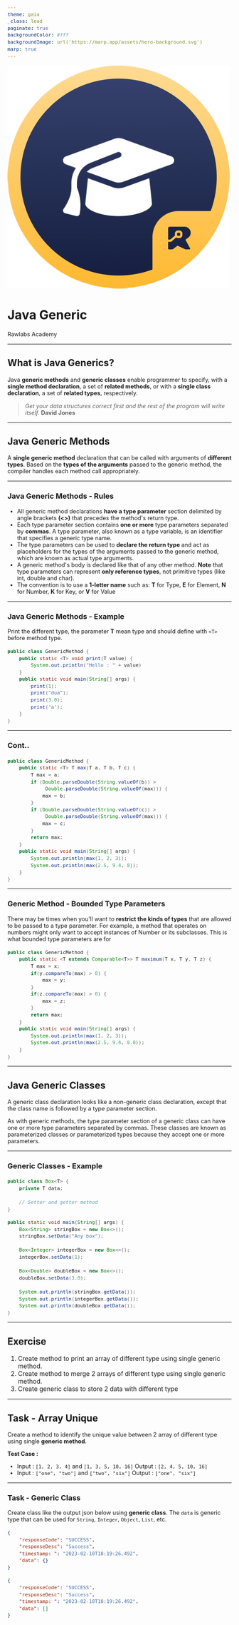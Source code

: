 ```yaml
---
theme: gaia
_class: lead
paginate: true
backgroundColor: #fff
backgroundImage: url('https://marp.app/assets/hero-background.svg')
marp: true
---
```


![bg left:40% 60%](./../images/rawlabs-academy-logo.png)

# **Java Generic**

Rawlabs Academy

---
## What is **Java Generics**?
Java **generic methods** and **generic classes** enable programmer to specify, with a **single method declaration**, a set of **related methods**, or with a **single class declaration**, a set of **related types**, respectively.

> *Get your data structures correct first and the rest of the program will write itself.* **David Jones**

---
## Java Generic **Methods**
A **single generic method** declaration that can be called with arguments of **different types**. Based on the **types of the arguments** passed to the generic method, the compiler handles each method call appropriately.

---
<style scoped>
    ul {
        font-size: 0.8rem;
    }
</style>
### Java Generic Methods - **Rules**
- All generic method declarations **have a type parameter** section delimited by angle brackets **(<>)** that precedes the method's return type.
- Each type parameter section contains **one or more** type parameters separated by **commas**. A type parameter, also known as a type variable, is an identifier that specifies a generic type name.
- The type parameters can be used to **declare the return type** and act as placeholders for the types of the arguments passed to the generic method, which are known as actual type arguments.
- A generic method's body is declared like that of any other method. **Note** that type parameters can represent **only reference types**, not primitive types (like int, double and char).
- The convention is to use a **1-letter name** such as: **T** for Type, **E** for Element, **N** for Number, **K** for Key, or **V** for Value

---
<style scoped>
    p {
        font-size: 0.85rem;
    }
</style>
### Java Generic Methods - Example

Print the different type, the parameter **T** mean type and should define with `<T>` before method type.

```java
public class GenericMethod {
    public static <T> void print(T value) {
        System.out.println("Hello : " + value)
    }
    public static void main(String[] args) {
        print(1);
        print("dua");
        print(3.0);
        print('a');
    }
}
```

---
<style scoped>
    pre {
        font-size: 0.8rem;
    }
</style>
### Cont..

```java
public class GenericMethod {
    public static <T> T max(T a, T b, T c) {
        T max = a;
        if (Double.parseDouble(String.valueOf(b)) > 
             Double.parseDouble(String.valueOf(max))) {
            max = b;
        }
        if (Double.parseDouble(String.valueOf(c)) > 
             Double.parseDouble(String.valueOf(max))) {
            max = c;
        }
        return max;
    }
    public static void main(String[] args) {
        System.out.println(max(1, 2, 3));
        System.out.println(max(2.5, 9.4, 8));
    }
}
```

---
<style scoped>
    pre, p {
        font-size: 0.7rem;
    }
</style>
### Generic Method - **Bounded Type Parameters**
There may be times when you'll want to **restrict the kinds of types** that are allowed to be passed to a type parameter. For example, a method that operates on numbers might only want to accept instances of Number or its subclasses. This is what bounded type parameters are for
```java
public class GenericMethod {
    public static <T extends Comparable<T>> T maximum(T x, T y, T z) {
        T max = x;
        if(y.compareTo(max) > 0) {
            max = y;
        }
        if(z.compareTo(max) > 0) {
            max = z;
        }
        return max;
    }
    public static void main(String[] args) {
        System.out.println(max(1, 2, 3));
        System.out.println(max(2.5, 9.4, 8.0));
    }
}
```

---
## Java **Generic Classes**
A generic class declaration looks like a non-generic class declaration, except that the class name is followed by a type parameter section.

As with generic methods, the type parameter section of a generic class can have one or more type parameters separated by commas. These classes are known as parameterized classes or parameterized types because they accept one or more parameters.

---
<style scoped>
    pre {
        font-size: 0.7rem;
    }
</style>
### Generic Classes - **Example**
```java
public class Box<T> {
    private T data;

    // Setter and getter method
}
```

```java
public static void main(String[] args) {
    Box<String> stringBox = new Box<>();
    stringBox.setData("Any box");

    Box<Integer> integerBox = new Box<>();
    integerBox.setData(1);

    Box<Double> doubleBox = new Box<>();
    doubleBox.setData(3.0);

    System.out.println(stringBox.getData());
    System.out.println(integerBox.getData());
    System.out.println(doubleBox.getData());
}
```

---
## Exercise
1. Create method to print an array of different type using single generic method.
2. Create method to merge 2 arrays of different type using single generic method.
3. Create generic class to store 2 data with different type

---
## Task - **Array Unique**
Create a method to identify the unique value between 2 array of different type using single **generic method**.

**Test Case :**
- Input : `[1, 2, 3, 4]` and `[1, 3, 5, 10, 16]`
  Output : `[2, 4, 5, 10, 16]`
- Input : `["one", "two"]` and `["two", "six"]`
  Output : `["one", "six"]`

---
<style scoped>
    pre, p {
        font-size: 0.8rem;
    }
</style>
### Task - **Generic Class**
Create class like the output json below using **generic class**. The `data` is generic type that can be used for `String`, `Integer`, `Object`, `List`, etc.

```json
{
    "responseCode": "SUCCESS",
    "responseDesc": "Success",
    "timestamp: ": "2023-02-10T18:19:26.492",
    "data": {}
}
```

```json
{
    "responseCode": "SUCCESS",
    "responseDesc": "Success",
    "timestamp: ": "2023-02-10T18:19:26.492",
    "data": []
}
```
